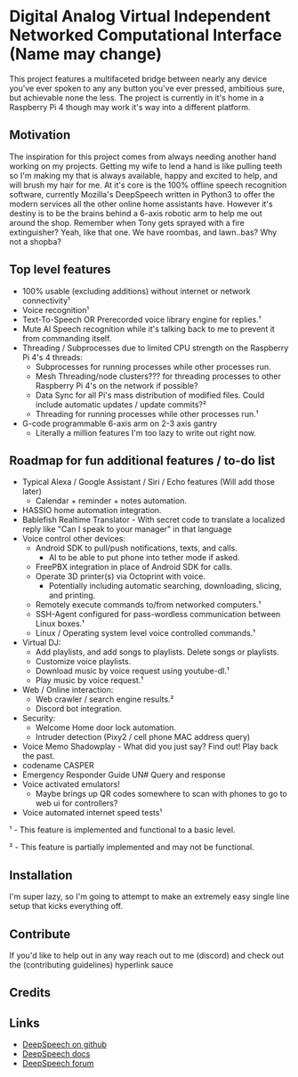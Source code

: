 # Digital Analog Virtual Independent Networked Computational Interface (Name may change)
This project features a multifaceted bridge between nearly any device you've ever spoken to any any button you've ever pressed, ambitious sure, but achievable none the less. The project is currently in it's home in a Raspberry Pi 4 though may work it's way into a different platform.

## Motivation
The inspiration for this project comes from always needing another hand working on my projects. Getting my wife to lend a hand is like pulling teeth so I'm making my that is always available, happy and excited to help, and will brush my hair for me.
At it's core is the 100% offline speech recognition software, currently Mozilla's DeepSpeech written in Python3 to offer the modern services all the other online home assistants have.
However it's destiny is to be the brains behind a 6-axis robotic arm to help me out around the shop. Remember when Tony gets sprayed with a fire extinguisher? Yeah, like that one.
We have roombas, and lawn..bas? Why not a shopba?

## Top level features
* 100% usable (excluding additions) without internet or network connectivity¹
* Voice recognition¹
* Text-To-Speech OR Prerecorded voice library engine for replies.¹
* Mute AI Speech recognition while it's talking back to me to prevent it from commanding itself.
* Threading / Subprocesses due to limited CPU strength on the Raspberry Pi 4's 4 threads:
  * Subprocesses for running processes while other processes run.
  * Mesh Threading/node clusters??? for threading processes to other Raspberry Pi 4's on the network if possible?
  * Data Sync for all Pi's mass distribution of modified files. Could include automatic updates / update commits?²
  * Threading for running processes while other processes run.¹
* G-code programmable 6-axis arm on 2-3 axis gantry
  * Literally a million features I'm too lazy to write out right now.

## Roadmap for fun additional features / to-do list
* Typical Alexa / Google Assistant / Siri / Echo features (Will add those later)
  * Calendar + reminder + notes automation.
* HASSIO home automation integration.
* Bablefish Realtime Translator - With secret code to translate a localized reply like "Can I speak to your manager" in that language
* Voice control other devices: 
  * Android SDK to pull/push notifications, texts, and calls.
    * AI to be able to put phone into tether mode if asked.
  * FreePBX integration in place of Android SDK for calls.
  * Operate 3D printer(s) via Octoprint with voice.
    * Potentially including automatic searching, downloading, slicing, and printing.
  * Remotely execute commands to/from networked computers.¹
  * SSH-Agent configured for pass-wordless communication between Linux boxes.¹
  * Linux / Operating system level voice controlled commands.¹
* Virtual DJ:
  * Add playlists, and add songs to playlists. Delete songs or playlists.
  * Customize voice playlists.
  * Download music by voice request using youtube-dl.¹
  * Play music by voice request.¹
* Web / Online interaction:
  * Web crawler / search engine results.²
  * Discord bot integration.
* Security:
  * Welcome Home door lock automation.
  * Intruder detection (Pixy2 / cell phone MAC address query)
* Voice Memo Shadowplay - What did you just say? Find out! Play back the past.
* codename CASPER
* Emergency Responder Guide UN# Query and response
* Voice activated emulators!
  * Maybe brings up QR codes somewhere to scan with phones to go to web ui for controllers?
* Voice automated internet speed tests¹

¹ - This feature is implemented and functional to a basic level.

² - This feature is partially implemented and may not be functional.

## Installation
I'm super lazy, so I'm going to attempt to make an extremely easy single line setup that kicks everything off.

## Contribute
If you'd like to help out in any way reach out to me (discord) and check out the (contributing guidelines) hyperlink sauce

## Credits

## Links
* [DeepSpeech on github](https://github.com/mozilla/STT)
* [DeepSpeech docs](https://deepspeech.readthedocs.io/en/latest/)
* [DeepSpeech forum](https://discourse.mozilla.org/c/mozilla-voice-stt/247)

